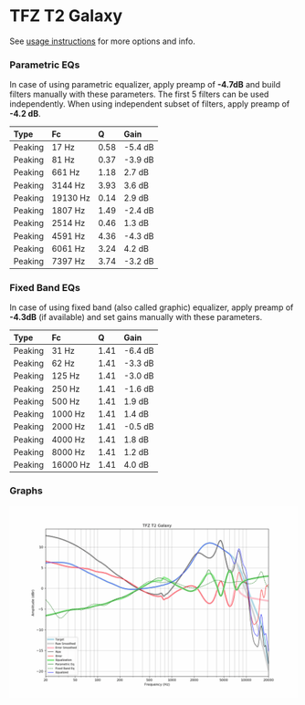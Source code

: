 # TFZ T2 Galaxy
See [usage instructions](https://github.com/jaakkopasanen/AutoEq#usage) for more options and info.

### Parametric EQs
In case of using parametric equalizer, apply preamp of **-4.7dB** and build filters manually
with these parameters. The first 5 filters can be used independently.
When using independent subset of filters, apply preamp of **-4.2 dB**.

| Type    | Fc       |    Q | Gain    |
|:--------|:---------|:-----|:--------|
| Peaking | 17 Hz    | 0.58 | -5.4 dB |
| Peaking | 81 Hz    | 0.37 | -3.9 dB |
| Peaking | 661 Hz   | 1.18 | 2.7 dB  |
| Peaking | 3144 Hz  | 3.93 | 3.6 dB  |
| Peaking | 19130 Hz | 0.14 | 2.9 dB  |
| Peaking | 1807 Hz  | 1.49 | -2.4 dB |
| Peaking | 2514 Hz  | 0.46 | 1.3 dB  |
| Peaking | 4591 Hz  | 4.36 | -4.3 dB |
| Peaking | 6061 Hz  | 3.24 | 4.2 dB  |
| Peaking | 7397 Hz  | 3.74 | -3.2 dB |

### Fixed Band EQs
In case of using fixed band (also called graphic) equalizer, apply preamp of **-4.3dB**
(if available) and set gains manually with these parameters.

| Type    | Fc       |    Q | Gain    |
|:--------|:---------|:-----|:--------|
| Peaking | 31 Hz    | 1.41 | -6.4 dB |
| Peaking | 62 Hz    | 1.41 | -3.3 dB |
| Peaking | 125 Hz   | 1.41 | -3.0 dB |
| Peaking | 250 Hz   | 1.41 | -1.6 dB |
| Peaking | 500 Hz   | 1.41 | 1.9 dB  |
| Peaking | 1000 Hz  | 1.41 | 1.4 dB  |
| Peaking | 2000 Hz  | 1.41 | -0.5 dB |
| Peaking | 4000 Hz  | 1.41 | 1.8 dB  |
| Peaking | 8000 Hz  | 1.41 | 1.2 dB  |
| Peaking | 16000 Hz | 1.41 | 4.0 dB  |

### Graphs
![](./TFZ%20T2%20Galaxy.png)